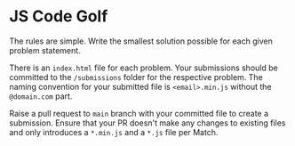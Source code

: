 # JS Code Golf

The rules are simple. Write the smallest solution possible for each given problem statement.

There is an `index.html` file for each problem. Your submissions should be committed to the `/submissions` folder for the respective problem. The naming convention for your submitted file is `<email>.min.js` without the `@domain.com` part.

Raise a pull request to `main` branch with your committed file to create a submission.
Ensure that your PR doesn't make any changes to existing files and only introduces a `*.min.js` and a `*.js` file per Match.